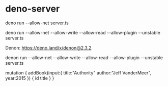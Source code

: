 # deno-server

deno run --allow-net server.ts

deno run --allow-net --allow-write --allow-read --allow-plugin --unstable server.ts

Denon:
https://deno.land/x/denon@2.3.2

denon run --allow-net --allow-write --allow-read --allow-plugin --unstable server.ts



mutation {
    addBook(input:{
        title:"Authority"
        author:"Jeff VanderMeer",
        year:2015
    }) {
        id
        title
    }
}